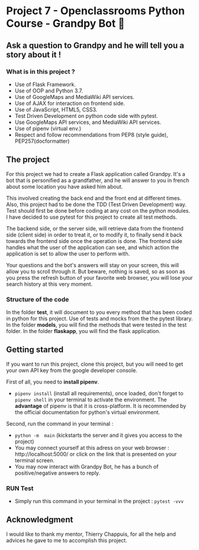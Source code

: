 # Project 7 - Openclassrooms Python Course - Grandpy Bot :snake:

## Ask a question to Grandpy and he will tell you a story about it !

### What is in this project ?
- Use of Flask Framework.
- Use of OOP and Python 3.7.
- Use of GoogleMaps and MediaWiki API services.
- Use of AJAX for interaction on frontend side.
- Use of JavaScript, HTML5, CSS3.
- Test Driven Development on python code side with pytest.
- Use GoogleMaps API services, and MediaWiki API services.
- Use of pipenv (virtual env.)
- Respect and follow recommendations from PEP8 (style guide),
 PEP257(docformatter)

## The project
For this project we had to create a Flask application called Grandpy.
It's a bot that is personified as a grandfather, and he will answer 
to you in french about some location you have asked him about.

This involved creating the back end and the front end at different times.
Also, this project had to be done the TDD (Test Driven Development) way. 
Test should first be done before coding at any cost on the python modules. 
I have decided to use pytest for this project to create all test methods.

The backend side, or the server side, will retrieve data from the frontend side (client side)
in order to treat it, or to modify it, to finally send it back towards the frontend side once
the operation is done.
The frontend side handles what the user of the application can see, and which action
the application is set to allow the user to perform with.

Your questions and the bot's answers will stay on your screen, this will allow you to scroll
through it. But beware, nothing is saved, so as soon as you press the refresh
button of your favorite web browser, you will lose your search history at this very moment.


### Structure of the code
In the folder **test**, it will document to you every method that has
been coded in python for this project. Use of tests and mocks from the
the pytest library.
In the folder **models**, you will find the methods that were
tested in the test folder.
In the folder **flaskapp**, you will find the flask application.


##  Getting started

If you want to run this project, clone this project,
but you will need to get your own API key
from the google developer console.

First of all, you need to **install pipenv**.
* `pipenv install` (install all requirements), once loaded, don't
forget to `pipenv shell` in your terminal to activate  the environment.
The **advantage** of pipenv is that it is cross-platform. It is 
recommended by the official documentation for python's virtual
environment.

Second, run the command in your terminal :
* `python -m  main` (kickstarts the server and it gives you access to the project)
* You may connect yourself at this adress on your web browser : http://localhost:5000/ or click on
the link that is presented on your terminal screen.
* You may now interact with Grandpy Bot, he has a bunch of positive/negative answers to reply.

### RUN Test
* Simply run this command in your terminal in the project : `pytest -vvv`

## Acknowledgment
I would like to thank my mentor, Thierry Chappuis, for all the help
and advices he gave to me to accomplish this project.
